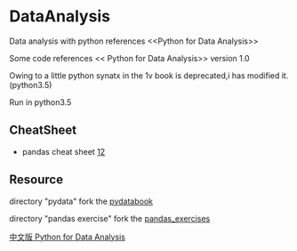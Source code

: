 # DataAnalysis
Data analysis with python   references &lt;&lt;Python for Data Analysis>>

Some code references << Python for Data Analysis>> version 1.0 

Owing to a little python synatx in the 1v book is deprecated,i has modified it.(python3.5)  

Run in python3.5
## CheatSheet
* pandas cheat sheet [1](https://assets.datacamp.com/blog_assets/PandasPythonForDataScience.pdf)[2](https://github.com/pandas-dev/pandas/blob/master/doc/cheatsheet/Pandas_Cheat_Sheet.pdf)

## Resource

directory "pydata" fork the [pydatabook](https://github.com/wesm/pydata-book)

directory "pandas exercise" fork the [pandas_exercises](https://github.com/guipsamora/pandas_exercises)

[中文版 Python for Data Analysis](https://seancheney.gitbook.io/python-for-data-analysis-2nd/di-01-zhang-zhun-bei-gong-zuo)
